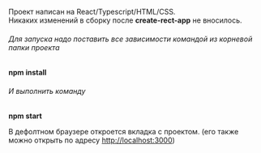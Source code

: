 Проект написан на React/Typescript/HTML/CSS.  
Никаких изменений в сборку после **create-rect-app** не вносилось.


###### Для запуска надо поставить все зависимости командой из корневой папки проекта
**npm install**

###### И выполнить команду 
**npm start**

В дефолтном браузере откроется вкладка с проектом. (его также можно открыть по адресу [http://localhost:3000](http://localhost:3000))


